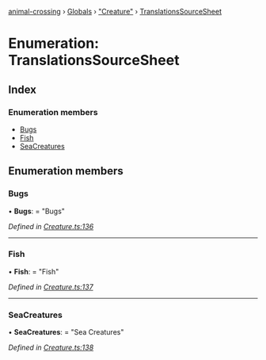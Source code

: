 [animal-crossing](../README.md) › [Globals](../globals.md) › ["Creature"](../modules/_creature_.md) › [TranslationsSourceSheet](_creature_.translationssourcesheet.md)

# Enumeration: TranslationsSourceSheet

## Index

### Enumeration members

* [Bugs](_creature_.translationssourcesheet.md#bugs)
* [Fish](_creature_.translationssourcesheet.md#fish)
* [SeaCreatures](_creature_.translationssourcesheet.md#seacreatures)

## Enumeration members

###  Bugs

• **Bugs**: = "Bugs"

*Defined in [Creature.ts:136](https://github.com/Norviah/animal-crossing/blob/0da76a6/module/types/Creature.ts#L136)*

___

###  Fish

• **Fish**: = "Fish"

*Defined in [Creature.ts:137](https://github.com/Norviah/animal-crossing/blob/0da76a6/module/types/Creature.ts#L137)*

___

###  SeaCreatures

• **SeaCreatures**: = "Sea Creatures"

*Defined in [Creature.ts:138](https://github.com/Norviah/animal-crossing/blob/0da76a6/module/types/Creature.ts#L138)*
